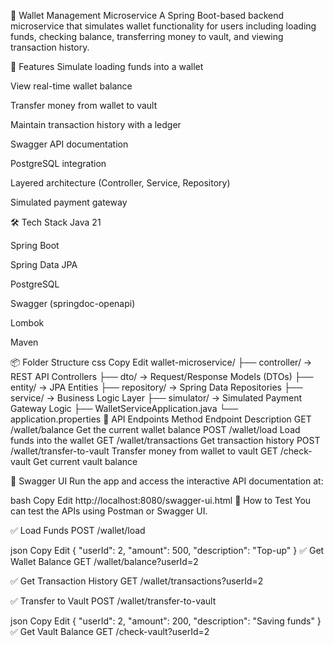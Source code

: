 💸 Wallet Management Microservice
A Spring Boot-based backend microservice that simulates wallet functionality for users including loading funds, checking balance, transferring money to vault, and viewing transaction history.

🚀 Features
Simulate loading funds into a wallet

View real-time wallet balance

Transfer money from wallet to vault

Maintain transaction history with a ledger

Swagger API documentation

PostgreSQL integration

Layered architecture (Controller, Service, Repository)

Simulated payment gateway

🛠️ Tech Stack
Java 21

Spring Boot

Spring Data JPA

PostgreSQL

Swagger (springdoc-openapi)

Lombok

Maven

📦 Folder Structure
css
Copy
Edit
wallet-microservice/
├── controller/         → REST API Controllers
├── dto/                → Request/Response Models (DTOs)
├── entity/             → JPA Entities
├── repository/         → Spring Data Repositories
├── service/            → Business Logic Layer
├── simulator/          → Simulated Payment Gateway Logic
├── WalletServiceApplication.java
└── application.properties
📄 API Endpoints
Method	Endpoint	Description
GET	/wallet/balance	Get the current wallet balance
POST	/wallet/load	Load funds into the wallet
GET	/wallet/transactions	Get transaction history
POST	/wallet/transfer-to-vault	Transfer money from wallet to vault
GET	/check-vault	Get current vault balance

📘 Swagger UI
Run the app and access the interactive API documentation at:

bash
Copy
Edit
http://localhost:8080/swagger-ui.html
🧪 How to Test
You can test the APIs using Postman or Swagger UI.

✅ Load Funds
POST /wallet/load

json
Copy
Edit
{
  "userId": 2,
  "amount": 500,
  "description": "Top-up"
}
✅ Get Wallet Balance
GET /wallet/balance?userId=2

✅ Get Transaction History
GET /wallet/transactions?userId=2

✅ Transfer to Vault
POST /wallet/transfer-to-vault

json
Copy
Edit
{
  "userId": 2,
  "amount": 200,
  "description": "Saving funds"
}
✅ Get Vault Balance
GET /check-vault?userId=2
